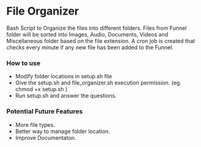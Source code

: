 # File Organizer

Bash Script to Organize the files into different folders.
Files from Funnel folder will be sorted into Images, Audio, Documents, Videos and Miscellaneous folder based on the file extension. A cron job is created that checks every minute if any new file has been added to the Funnel.

### How to use
- Modify folder locations in setup.sh file
- Give the setup.sh and file_organizer.sh execution permission. (eg. chmod +x setup.sh )
- Run setup.sh and answer the questions.

### Potential Future Features
- More file types.
- Better way to manage folder location.
- Improve Documentaton.